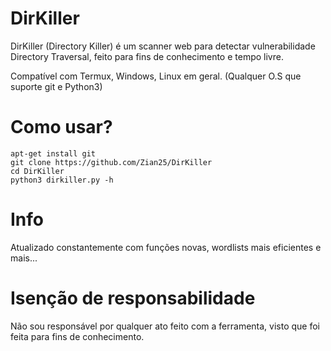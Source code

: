 # DirKiller
DirKiller (Directory Killer) é um scanner web para detectar vulnerabilidade Directory Traversal, feito para fins de conhecimento e tempo livre.


Compatível com Termux, Windows, Linux em geral. (Qualquer O.S que suporte git e Python3) 
# Como usar?
```
apt-get install git
git clone https://github.com/Zian25/DirKiller
cd DirKiller
python3 dirkiller.py -h
```
# Info
Atualizado constantemente com funções novas, wordlists mais eficientes e mais...

# Isenção de responsabilidade
Não sou responsável por qualquer ato feito com a ferramenta, visto que foi feita para fins de conhecimento.
